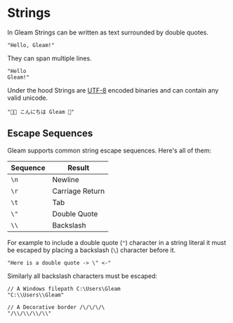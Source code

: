 # Strings

In Gleam Strings can be written as text surrounded by double quotes.

```gleam
"Hello, Gleam!"
```

They can span multiple lines.

```gleam
"Hello
Gleam!"
```

Under the hood Strings are [UTF-8](https://en.wikipedia.org/wiki/UTF-8) encoded binaries
and can contain any valid unicode.

```gleam
"👩‍💻 こんにちは Gleam 💫"
```

## Escape Sequences

Gleam supports common string escape sequences. Here's all of them:

| Sequence | Result          |
| -------- | --------------- |
| `\n`     | Newline         |
| `\r`     | Carriage Return |
| `\t`     | Tab             |
| `\"`     | Double Quote    |
| `\\`     | Backslash       |

For example to include a double quote (`"`) character in a string literal it
must be escaped by placing a backslash (`\`) character before it.

```gleam
"Here is a double quote -> \" <-"
```

Similarly all backslash characters must be escaped:

```gleam
// A Windows filepath C:\Users\Gleam
"C:\\Users\\Gleam"

// A Decorative border /\/\/\/\
"/\\/\\/\\/\\"
```
